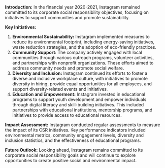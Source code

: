 **Introduction:**
In the financial year 2020-2021, Instagram remained committed to its corporate social responsibility objectives, focusing on initiatives to support communities and promote sustainability.

**Key Initiatives:**
1. **Environmental Sustainability:** Instagram implemented measures to reduce its environmental footprint, including energy-saving initiatives, waste reduction strategies, and the adoption of eco-friendly practices.
2. **Community Support:** The company actively engaged with local communities through various outreach programs, volunteer activities, and partnerships with nonprofit organizations. These efforts aimed to address community needs and promote social welfare.
3. **Diversity and Inclusion:** Instagram continued its efforts to foster a diverse and inclusive workplace culture, with initiatives to promote diversity in hiring, provide equal opportunities for all employees, and support diversity-related events and initiatives.
4. **Education and Empowerment:** Instagram invested in educational programs to support youth development and empower individuals through digital literacy and skill-building initiatives. This included partnerships with educational institutions, mentorship programs, and initiatives to provide access to educational resources.

**Impact Assessment:**
Instagram conducted regular assessments to measure the impact of its CSR initiatives. Key performance indicators included environmental metrics, community engagement levels, diversity and inclusion statistics, and the effectiveness of educational programs.

**Future Outlook:**
Looking ahead, Instagram remains committed to its corporate social responsibility goals and will continue to explore opportunities to create positive social and environmental impact.

